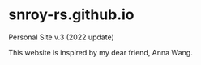 # snroy-rs.github.io
Personal Site v.3 (2022 update)

This website is inspired by my dear friend, Anna Wang.
